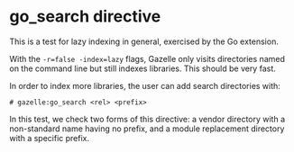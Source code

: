 # go_search directive

This is a test for lazy indexing in general, exercised by the Go extension.

With the `-r=false -index=lazy` flags, Gazelle only visits directories named on the command line but still indexes libraries. This should be very fast.

In order to index more libraries, the user can add search directories with:

    # gazelle:go_search <rel> <prefix>

In this test, we check two forms of this directive: a vendor directory with a non-standard name having no prefix, and a module replacement directory with a specific prefix.
